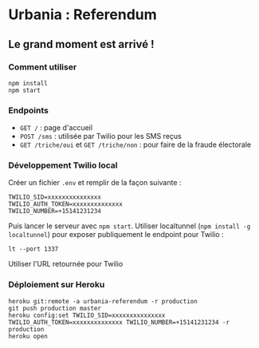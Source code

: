 # Urbania : Referendum
## Le grand moment est arrivé !

### Comment utiliser 
```
npm install
npm start
```

### Endpoints
- ```GET /``` :  page d'accueil
- ```POST /sms``` : utilisée par Twilio pour les SMS reçus
- ```GET /triche/oui``` et ```GET /triche/non``` : pour faire de la fraude électorale  

### Développement Twilio local
Créer un fichier ```.env``` et remplir de la façon suivante : 
```
TWILIO_SID=xxxxxxxxxxxxxxx
TWILIO_AUTH_TOKEN=xxxxxxxxxxxxxx
TWILIO_NUMBER=+15141231234
``` 
Puis lancer le serveur avec ```npm start```.
Utiliser localtunnel (```npm install -g localtunnel```) pour exposer publiquement le endpoint pour Twilio : 
```
lt --port 1337
```
Utiliser l'URL retournée pour Twilio 

### Déploiement sur Heroku
```
heroku git:remote -a urbania-referendum -r production
git push production master
heroku config:set TWILIO_SID=xxxxxxxxxxxxxxx TWILIO_AUTH_TOKEN=xxxxxxxxxxxxxx TWILIO_NUMBER=+15141231234 -r production
heroku open
```